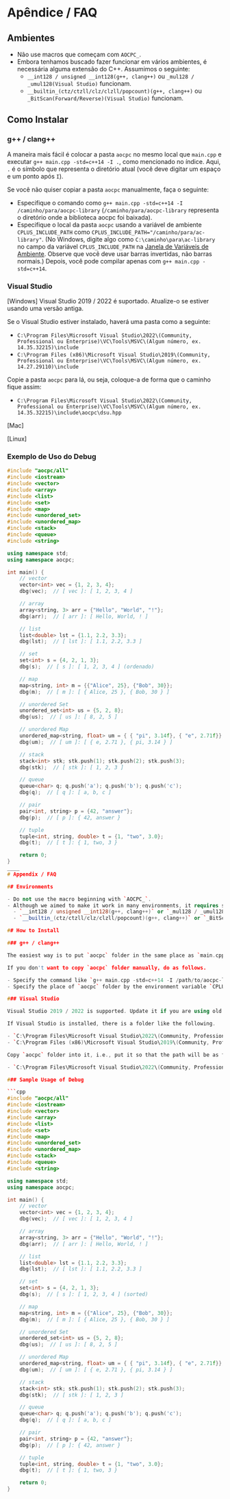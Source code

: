 # Apêndice / FAQ

## Ambientes

- Não use macros que começam com `AOCPC_`.
- Embora tenhamos buscado fazer funcionar em vários ambientes, é necessária alguma extensão do C++. Assumimos o seguinte:
  - `__int128 / unsigned __int128(g++, clang++)` ou `_mul128 / _umul128(Visual Studio)` funcionam.
  - `__builtin_(ctz/ctzll/clz/clzll/popcount)(g++, clang++)` ou `_BitScan(Forward/Reverse)(Visual Studio)` funcionam.

## Como Instalar
### g++ / clang++

A maneira mais fácil é colocar a pasta `aocpc` no mesmo local que `main.cpp` e executar `g++ main.cpp -std=c++14 -I .`, como mencionado no índice. Aqui, `.` é o símbolo que representa o diretório atual (você deve digitar um espaço e um ponto após `I`).

Se você não quiser copiar a pasta `aocpc` manualmente, faça o seguinte:

- Especifique o comando como `g++ main.cpp -std=c++14 -I /caminho/para/aocpc-library` (`/caminho/para/aocpc-library` representa o diretório onde a biblioteca aocpc foi baixada).
- Especifique o local da pasta `aocpc` usando a variável de ambiente `CPLUS_INCLUDE_PATH` como `CPLUS_INCLUDE_PATH="/caminho/para/ac-library"`. (No Windows, digite algo como `C:\caminho\para\ac-library` no campo da variável `CPLUS_INCLUDE_PATH` na [Janela de Variáveis de Ambiente](https://img.aocpc.jp/practice2/01333b7c5575b09b5868376ef242aa52.png). Observe que você deve usar barras invertidas, não barras normais.) Depois, você pode compilar apenas com `g++ main.cpp -std=c++14`.

### Visual Studio
[Windows]
Visual Studio 2019 / 2022 é suportado. Atualize-o se estiver usando uma versão antiga.

Se o Visual Studio estiver instalado, haverá uma pasta como a seguinte:

- `C:\Program Files\Microsoft Visual Studio\2022\(Community, Professional ou Enterprise)\VC\Tools\MSVC\(Algum número, ex. 14.35.32215)\include`
- `C:\Program Files (x86)\Microsoft Visual Studio\2019\(Community, Professional ou Enterprise)\VC\Tools\MSVC\(Algum número, ex. 14.27.29110)\include`

Copie a pasta `aocpc` para lá, ou seja, coloque-a de forma que o caminho fique assim:

- `C:\Program Files\Microsoft Visual Studio\2022\(Community, Professional ou Enterprise)\VC\Tools\MSVC\(Algum número, ex. 14.35.32215)\include\aocpc\dsu.hpp`

[Mac]

[Linux]

### Exemplo de Uso do Debug

```cpp
#include "aocpc/all"
#include <iostream>
#include <vector>
#include <array>
#include <list>
#include <set>
#include <map>
#include <unordered_set>
#include <unordered_map>
#include <stack>
#include <queue>
#include <string>

using namespace std;
using namespace aocpc;

int main() {
    // vector
    vector<int> vec = {1, 2, 3, 4};
    dbg(vec);  // [ vec ]: [ 1, 2, 3, 4 ]

    // array
    array<string, 3> arr = {"Hello", "World", "!"};
    dbg(arr);  // [ arr ]: [ Hello, World, ! ]

    // list
    list<double> lst = {1.1, 2.2, 3.3};
    dbg(lst);  // [ lst ]: [ 1.1, 2.2, 3.3 ]

    // set
    set<int> s = {4, 2, 1, 3};
    dbg(s);  // [ s ]: [ 1, 2, 3, 4 ] (ordenado)

    // map
    map<string, int> m = {{"Alice", 25}, {"Bob", 30}};
    dbg(m);  // [ m ]: [ { Alice, 25 }, { Bob, 30 } ]

    // unordered Set
    unordered_set<int> us = {5, 2, 8};
    dbg(us);  // [ us ]: [ 8, 2, 5 ]

    // unordered Map
    unordered_map<string, float> um = { { "pi", 3.14f}, { "e", 2.71f}};
    dbg(um);  // [ um ]: [ { e, 2.71 }, { pi, 3.14 } ]

    // stack
    stack<int> stk; stk.push(1); stk.push(2); stk.push(3);
    dbg(stk);  // [ stk ]: [ 1, 2, 3 ]

    // queue
    queue<char> q; q.push('a'); q.push('b'); q.push('c');
    dbg(q);  // [ q ]: [ a, b, c ]

    // pair
    pair<int, string> p = {42, "answer"};
    dbg(p);  // [ p ]: { 42, answer }

    // tuple
    tuple<int, string, double> t = {1, "two", 3.0};
    dbg(t);  // [ t ]: { 1, two, 3 }

    return 0;
}
____
# Appendix / FAQ

## Environments

- Do not use the macro beginning with `AOCPC_`.
- Although we aimed to make it work in many environments, it requires some C++ extension. We assume the following.
  - `__int128 / unsigned __int128(g++, clang++)` or `_mul128 / _umul128(Visual Studio)` works.
  - `__builtin_(ctz/ctzll/clz/clzll/popcount)(g++, clang++)` or `_BitScan(Forward/Reverse)(Visual Studio)` works.

## How to Install

### g++ / clang++

The easiest way is to put `aocpc` folder in the same place as `main.cpp` and execute `g++ main.cpp -std=c++14 -I .`, as noted in the index. Here, `.` is the symbol that represents the current directory (you should type a space and a period after `I`).

If you don't want to copy `aocpc` folder manually, do as follows.

- Specify the command like `g++ main.cpp -std=c++14 -I /path/to/aocpc-library` (`/path/to/aocpc-library` stands for the directory where the downloaded aocpc-library is located).
- Specify the place of `aocpc` folder by the environment variable `CPLUS_INCLUDE_PATH` as `CPLUS_INCLUDE_PATH="/path/to/ac-library"`. (On Windows, type like `C:\path\to\ac-library` in the field of the variable `CPLUS_INCLUDE_PATH` on the [Window of Environment Variables](https://img.aocpc.jp/practice2/01333b7c5575b09b5868376ef242aa52.png). Note that, you should use backslashes, not slashes.) Then, you can compile just by `g++ main.cpp -std=c++14`.

### Visual Studio

Visual Studio 2019 / 2022 is supported. Update it if you are using old Visual Studio.

If Visual Studio is installed, there is a folder like the following.

- `C:\Program Files\Microsoft Visual Studio\2022\(Community, Professional or Enterprise)\VC\Tools\MSVC\(Some number, e.g. 14.35.32215)\include`
- `C:\Program Files (x86)\Microsoft Visual Studio\2019\(Community, Professional or Enterprise)\VC\Tools\MSVC\(Some number, e.g. 14.27.29110)\include`

Copy `aocpc` folder into it, i.e., put it so that the path will be as follows.

- `C:\Program Files\Microsoft Visual Studio\2022\(Community, Professional or Enterprise)\VC\Tools\MSVC\(Some number, e.g. 14.35.32215)\include\aocpc\dsu.hpp`

### Sample Usage of Debug

```cpp
#include "aocpc/all"
#include <iostream>
#include <vector>
#include <array>
#include <list>
#include <set>
#include <map>
#include <unordered_set>
#include <unordered_map>
#include <stack>
#include <queue>
#include <string>

using namespace std;
using namespace aocpc;

int main() {
    // vector
    vector<int> vec = {1, 2, 3, 4};
    dbg(vec);  // [ vec ]: [ 1, 2, 3, 4 ]

    // array
    array<string, 3> arr = {"Hello", "World", "!"};
    dbg(arr);  // [ arr ]: [ Hello, World, ! ]

    // list
    list<double> lst = {1.1, 2.2, 3.3};
    dbg(lst);  // [ lst ]: [ 1.1, 2.2, 3.3 ]

    // set
    set<int> s = {4, 2, 1, 3};
    dbg(s);  // [ s ]: [ 1, 2, 3, 4 ] (sorted)

    // map
    map<string, int> m = {{"Alice", 25}, {"Bob", 30}};
    dbg(m);  // [ m ]: [ { Alice, 25 }, { Bob, 30 } ]

    // unordered Set
    unordered_set<int> us = {5, 2, 8};
    dbg(us);  // [ us ]: [ 8, 2, 5 ]

    // unordered Map
    unordered_map<string, float> um = { { "pi", 3.14f}, { "e", 2.71f}};
    dbg(um);  // [ um ]: [ { e, 2.71 }, { pi, 3.14 } ]

    // stack
    stack<int> stk; stk.push(1); stk.push(2); stk.push(3);
    dbg(stk);  // [ stk ]: [ 1, 2, 3 ]

    // queue
    queue<char> q; q.push('a'); q.push('b'); q.push('c');
    dbg(q);  // [ q ]: [ a, b, c ]

    // pair
    pair<int, string> p = {42, "answer"};
    dbg(p);  // [ p ]: { 42, answer }

    // tuple
    tuple<int, string, double> t = {1, "two", 3.0};
    dbg(t);  // [ t ]: { 1, two, 3 }

    return 0;
}
```